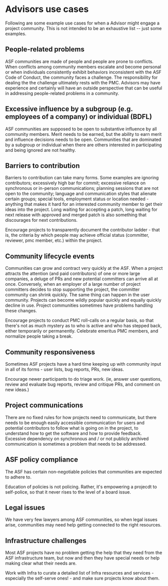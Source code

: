 # Advisors use cases

Following are some example use cases for when a Advisor might engage
a project community.  This is not intended to be an exhaustive list --
just some examples.

## People-related problems

ASF communities are made of people and people are prone to conflicts.
When conflicts among community members escalate and become personal or
when individuals consistently exhibit behaviors inconsistent with the ASF
Code of Conduct, the community faces a challenge.  The responsibility for
dealing the the challenge ultimately rests with the PMC.  Advisors may
have experience and certainly will have an outside perspective that can
be useful in addressing people-related problems in a community.

## Excessive influence by a subgroup (e.g. employees of a company) or individual (BDFL)

ASF communities are supposed to be open to substantive influence by all
community members.  Merit needs to be earned, but the ability to earn
merit and influence decisions needs to be open.  Communities that are
dominated by a subgroup or individual when there are others interested
in participating and being ignored are not healthy. 

## Barriers to contribution

Barriers to contribution can take many forms.  Some examples are 
ignoring contributors; excessively high bar for commit; excessive 
reliance on synchronous or in-person communications; planning sessions
that are not open to the community; language and communication styles
that alienate certain groups; special tools, employment status or
location needed - anything that makes it hard for an interested
community member to get their ideas into the project.
Long waiting for accepting a patch, long waiting for next release 
with approved and merged patch is also something that discourages 
for next contributions.

Encourage projects to transparently document the contributor ladder -
that is, the criteria by which people may achieve official status
(committer, reviewer, pmc member, etc.) within the project.
<Give some examples here of projects that do this well>

## Community lifecycle events

Communities can grow and contract very quickly at the ASF.  When a
project attracts the attention (and paid contributors) of one or more
large companies, a deluge of PRs and new potential committers can
arrive all at once.  Conversely, when an employer of a large number
of project committers decides to stop supporting the project, the
committer community can shrink quickly.  The same thing can happen
in the user community.  Projects can become wildly popular quickly
and equally quickly decline in use.  Project communities sometimes
have problems handling these changes.

Encourage projects to conduct PMC roll-calls on a regular basis, so that
there's not as much mystery as to who is active and who has stepped
back, either temporarily or permanently. Celebrate emeritus PMC members,
and normalize people taking a break.

## Community responsiveness

Sometimes ASF projects have a hard time keeping up with community input
in all of its forms - user lists, bug reports, PRs, new ideas.

Encourage newer participants to do triage work. (ie, answer user
questions, review and evaluate bug reports, review and critique PRs, and
comment on new ideas.)

## Project communications

There are no fixed rules for how projects need to communicate, but 
there needs to be enough easily accessible communication for users
and potential contributors to follow what is going on in the project,
to understand how to get the software and how to provide feedback.
Excessive dependency on synchronous and / or not publicly archived
communication is sometimes a problem that needs to be addressed.

## ASF policy compliance

The ASF has certain non-negotiable policies that communities are
expected to adhere to.  <insert brief list of links>

Education of policies is not policing. Rather, it's empowering a
projecdt to self-police, so that it never rises to the level of a board
issue.

## Legal issues

We have very few lawyers among ASF communities, so when legal issues
arise, communities may need help getting connected to the right
resources.

## Infrastructure challenges

Most ASF projects have no problem getting the help that they need
from the ASF infrastructure team, but now and then they have special
needs or help making clear what their needs are.

Work with Infra to curate a detailed list of Infra resources and
services - especially the self-serve ones! - and make sure projects
know about them.


